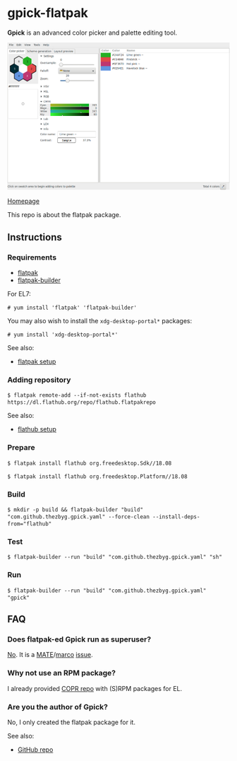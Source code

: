 # gpick-flatpak

**Gpick** is an advanced color picker and palette editing tool.

![gpick-flatpak screenshot](gpick-flatpak.png)

[Homepage](http://www.gpick.org)

This repo is about the flatpak package.

## Instructions

### Requirements

* [flatpak](https://github.com/flatpak/flatpak)
* [flatpak-builder](https://github.com/flatpak/flatpak-builder)

For EL7:

```
# yum install 'flatpak' 'flatpak-builder'
```

You may also wish to install the `xdg-desktop-portal*` packages:

```
# yum install 'xdg-desktop-portal*'
```

See also:

* [flatpak setup](https://flatpak.org/setup)

### Adding repository

```
$ flatpak remote-add --if-not-exists flathub https://dl.flathub.org/repo/flathub.flatpakrepo
```

See also:

* [flathub setup](http://docs.flatpak.org/en/latest/using-flatpak.html#add-a-remote)

### Prepare

```
$ flatpak install flathub org.freedesktop.Sdk//18.08
```

```
$ flatpak install flathub org.freedesktop.Platform//18.08
```

### Build

```
$ mkdir -p build && flatpak-builder "build" "com.github.thezbyg.gpick.yaml" --force-clean --install-deps-from="flathub"
```

### Test

```
$ flatpak-builder --run "build" "com.github.thezbyg.gpick.yaml" "sh"
```

### Run

```
$ flatpak-builder --run "build" "com.github.thezbyg.gpick.yaml" "gpick"
```

## FAQ

### Does flatpak-ed Gpick run as superuser?

[No](https://github.com/flatpak/flatpak/issues/1557). It is a [MATE](https://github.com/mate-desktop)/[marco](https://github.com/mate-desktop/marco) [issue](https://github.com/mate-desktop/marco/issues/301).

### Why not use an RPM package?

I already provided [COPR repo](https://copr.fedorainfracloud.org/coprs/scx/gpick) with (S)RPM packages for EL.

### Are you the author of Gpick?

No, I only created the flatpak package for it.

See also:

* [GitHub repo](https://github.com/thezbyg/gpick)

